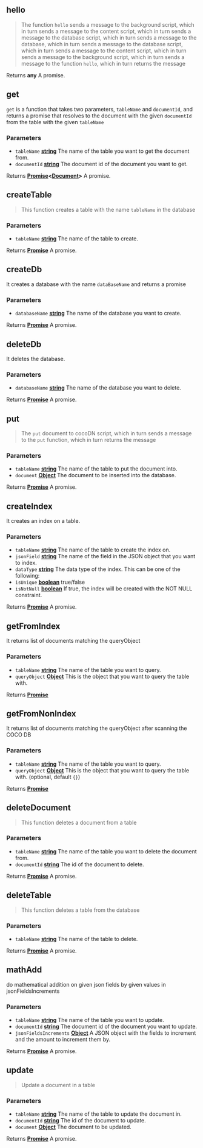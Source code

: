 <!-- Generated by documentation.js. Update this documentation by updating the source code. -->

## hello

> The function `hello` sends a message to the background script, which in turn sends a message to the content script,
> which in turn sends a message to the database script, which in turn sends a message to the database, which in turn
> sends a message to the database script, which in turn sends a message to the content script, which in turn sends a
> message to the background script, which in turn sends a message to the function `hello`, which in turn returns the
> message

Returns **any** A promise.

## get

`get` is a function that takes two parameters, `tableName` and `documentId`, and returns a promise that
resolves to the document with the given `documentId` from the table with the given `tableName`

### Parameters

*   `tableName` **[string][1]** The name of the table you want to get the document from.
*   `documentId` **[string][1]** The document id of the document you want to get.

Returns **[Promise][2]<[Document][3]>** A promise.

## createTable

> This function creates a table with the name `tableName` in the database

### Parameters

*   `tableName` **[string][1]** The name of the table to create.

Returns **[Promise][2]** A promise.

## createDb

It creates a database with the name `dataBaseName` and returns a promise

### Parameters

*   `databaseName` **[string][1]** The name of the database you want to create.

Returns **[Promise][2]** A promise.

## deleteDb

It deletes the database.

### Parameters

*   `databaseName` **[string][1]** The name of the database you want to delete.

Returns **[Promise][2]** A promise.

## put

> The `put`  document to cocoDN
> script, which in turn sends a message to the `put` function, which in turn returns the message

### Parameters

*   `tableName` **[string][1]** The name of the table to put the document into.
*   `document` **[Object][4]** The document to be inserted into the database.

Returns **[Promise][2]** A promise.

## createIndex

It creates an index on a table.

### Parameters

*   `tableName` **[string][1]** The name of the table to create the index on.
*   `jsonField` **[string][1]** The name of the field in the JSON object that you want to index.
*   `dataType` **[string][1]** The data type of the index. This can be one of the following:
*   `isUnique` **[boolean][5]** true/false
*   `isNotNull` **[boolean][5]** If true, the index will be created with the NOT NULL constraint.

Returns **[Promise][2]** A promise.

## getFromIndex

It returns list of documents matching the queryObject

### Parameters

*   `tableName` **[string][1]** The name of the table you want to query.
*   `queryObject` **[Object][4]** This is the object that you want to query the table with.

Returns **[Promise][2]**&#x20;

## getFromNonIndex

It returns list of documents matching the queryObject after scanning the COCO DB

### Parameters

*   `tableName` **[string][1]** The name of the table you want to query.
*   `queryObject` **[Object][4]** This is the object that you want to query the table with. (optional, default `{}`)

Returns **[Promise][2]**&#x20;

## deleteDocument

> This function deletes a document from a table

### Parameters

*   `tableName` **[string][1]** The name of the table you want to delete the document from.
*   `documentId` **[string][1]** The id of the document to delete.

Returns **[Promise][2]** A promise.

## deleteTable

> This function deletes a table from the database

### Parameters

*   `tableName` **[string][1]** The name of the table to delete.

Returns **[Promise][2]** A promise.

## mathAdd

do mathematical addition on given json fields by given values in jsonFieldsIncrements

### Parameters

*   `tableName` **[string][1]** The name of the table you want to update.
*   `documentId` **[string][1]** The document id of the document you want to update.
*   `jsonFieldsIncrements` **[Object][4]** A JSON object with the fields to increment and the amount to
    increment them by.

Returns **[Promise][2]** A promise.

## update

> Update a document in a table

### Parameters

*   `tableName` **[string][1]** The name of the table to update the document in.
*   `documentId` **[string][1]** The id of the document to update.
*   `document` **[Object][4]** The document to be updated.

Returns **[Promise][2]** A promise.

[1]: https://developer.mozilla.org/docs/Web/JavaScript/Reference/Global_Objects/String

[2]: https://developer.mozilla.org/docs/Web/JavaScript/Reference/Global_Objects/Promise

[3]: https://developer.mozilla.org/docs/Web/API/Document

[4]: https://developer.mozilla.org/docs/Web/JavaScript/Reference/Global_Objects/Object

[5]: https://developer.mozilla.org/docs/Web/JavaScript/Reference/Global_Objects/Boolean
